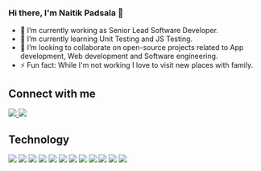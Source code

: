 ### Hi there, I'm Naitik Padsala 👋

- 🔭 I’m currently working as Senior Lead Software Developer.
- 🌱 I’m currently learning Unit Testing and JS Testing.
- 👯 I’m looking to collaborate on open-source projects related to App development, Web development and Software engineering.
- ⚡ Fun fact: While I'm not working I love to visit new places with family.

## Connect with me

<a href="mailto:naitikpadsala07@gmail.com" target="_blank">
  <img src="https://img.shields.io/badge/Gmail-D14836?style=for-the-badge&logo=gmail&logoColor=white" />
</a>
<a href="https://www.linkedin.com/in/naitik-padsala-0a2465190/" target="_blank">
  <img src="https://img.shields.io/badge/LinkedIn-0077B5?style=for-the-badge&logo=linkedin&logoColor=white" />
</a>

## Technology 
<img src="https://img.shields.io/badge/React Native-1d253a?style=for-the-badge&logo=react&logoColor=62dafc" /> <img src="https://img.shields.io/badge/React-20232A?style=for-the-badge&logo=react&logoColor=61DAFB" />
<img src="https://img.shields.io/badge/Next JS-00000F?style=for-the-badge&logo=nextdotjs&logoColor=white" />
<img src="https://img.shields.io/badge/HTML-239120?style=for-the-badge&logo=html5&logoColor=white" />
<img src="https://img.shields.io/badge/CSS-239120?&style=for-the-badge&logo=css3&logoColor=white" />
<img src="https://img.shields.io/badge/JavaScript-F7DF1E?style=for-the-badge&logo=javascript&logoColor=black" />
<img src="https://img.shields.io/badge/TypeScript-3178C6?style=for-the-badge&logo=TypeScript&logoColor=FFF"/>
<img src="https://img.shields.io/badge/-Redux-764ABC?style=for-the-badge&logo=redux&logoColor=white"/>
<img src="https://img.shields.io/badge/firebase-ffca28?style=for-the-badge&logo=firebase&logoColor=black"/>
<img src="https://img.shields.io/badge/npm-CB3837?style=for-the-badge&logo=npm&logoColor=white" />
<img src="https://img.shields.io/badge/Git-F05032?style=for-the-badge&logo=git&logoColor=white" />
<img src="https://img.shields.io/badge/Postman-FF6C37?style=for-the-badge&logo=Postman&logoColor=white" />

